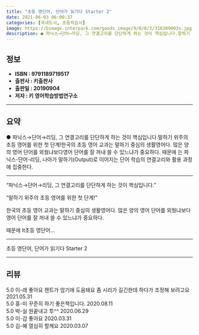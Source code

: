 ```yaml
---
title: "초등 영단어, 단어가 읽기다 Starter 2"
date: 2021-06-03 06:00:37
categories: [국내도서, 초등학습서]
image: https://bimage.interpark.com/goods_image/9/0/0/3/316309003s.jpg
description: ● 파닉스→단어→리딩, 그 연결고리를 단단하게 하는 것이 핵심입니다.말하기 위주의 초등 영어를 위한 첫 단계!한국의 초등 영어 교과는 말하기 중심의 생활영어다. 많은 양의 영어 단어를 외웠냐보다영어 단어를 잘 꺼내 쓸 수 있느냐가 중요하다. 때문에 는 파닉스-단어-리딩, 나아가 말하기
---
```


## **정보**

- **ISBN : 9791189719517**
- **출판사 : 키출판사**
- **출판일 : 20190904**
- **저자 : 키 영어학습방법연구소**

------



## **요약**

●  파닉스→단어→리딩, 그 연결고리를 단단하게 하는 것이 핵심입니다.말하기 위주의 초등 영어를 위한 첫 단계!한국의 초등 영어 교과는 말하기 중심의 생활영어다. 많은 양의 영어 단어를 외웠냐보다영어 단어를 잘 꺼내 쓸 수 있느냐가 중요하다. 때문에 는 파닉스-단어-리딩, 나아가 말하기(Output)로 이어지는 단어 학습의 연결고리와 활용 과정에 집중한다.

------

“파닉스→단어→리딩, 그 연결고리를 단단하게 하는 것이 핵심입니다.”

“말하기 위주의 초등 영어를 위한 첫 단계!”

한국의 초등 영어 교과는 말하기 중심의 생활영어다. 
많은 양의 영어 단어를 외웠냐보다
영어 단어를 잘 꺼내 쓸 수 있느냐가 중요하다. 

때문에 lt초등 영단어... 

------


초등 영단어, 단어가 읽기다 Starter 2 

------


## **리뷰** 

5.0 이-래 좋아요 챈트가 암기에 도움돼요 좀 시리가 길긴한데 하다가 조정해 보려고요 2021.05.31 <br/>5.0 홍-미 꾸준히 하기 좋은책입니다. 2020.08.11 <br/>5.0 박-실 원끝내고 투^^ 2020.06.29 <br/>5.0 이-갑 좋아요 2020.03.31 <br/>5.0 김-혜 열심히 할께요 2020.03.07 <br/>
